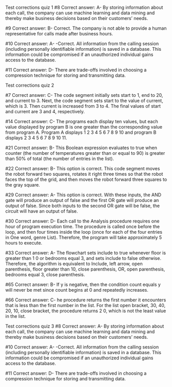 Test corrections quiz 1
#8
Correct answer: A-  By storing information about each call, the company can use machine learning and data mining and thereby make business decisions based on their customers’ needs.

#9
Correct answer: B- Correct. The company is not able to provide a human representative for calls made after business hours.

#10
Correct answer: A- -Correct. All information from the calling session (including personally identifiable information) is saved in a database. This information could be compromised if an unauthorized individual gains access to the database.

#11
Correct answer: D- There are trade-offs involved in choosing a compression technique for storing and transmitting data.

Test corrections quiz 2

#7
Correct answer: C- The code segment initially sets start to 1, end to 20, and current to 3. Next, the code segment sets start to the value of current, which is 3. Then current is increased from 3 to 4. The final values of start and current are 3 and 4, respectively.


#14
Correct answer: C- The programs each display ten values, but each value displayed by program B is one greater than the corresponding value from program A. Program A displays 1 2 3 4 5 6 7 8 9 10 and program B displays  2 3 4 5 6 7 8 9 10 11.

#21
Correct answer: B- This Boolean expression evaluates to true when counter (the number of temperatures greater than or equal to 90) is greater than 50% of total (the number of entries in the list).

#22
Correct answer: B- This option is correct. This code segment moves the robot forward two squares, rotates it right three times so that the robot faces the top of the grid, and then moves the robot forward three squares to the gray square.

#29
Correct answer: A- This option is correct. With these inputs, the AND gate will produce an output of false and the first OR gate will produce an output of false. Since both inputs to the second OR gate will be false, the circuit will have an output of false.

#30
Correct answer: D- Each call to the Analysis procedure requires one hour of program execution time. The procedure is called
once before the loop, and then four times inside the loop (once for each of the four entries in One word, genre List). Therefore, the program will take approximately 5 hours to execute.

#33
Correct answer: A- The flowchart sets include to true whenever floor is greater than 1 0 or bedrooms equal 3, and sets include to false otherwise. Therefore, the algorithm is equivalent to     Include, left arrow, open parenthesis, floor greater than 10, close parenthesis, OR, open parenthesis, bedrooms equal 3, close parenthesis.

#65
Correct answer: B- If y is negative, then the condition count equals y will never be met since count begins at 0 and repeatedly increases.

#66
Correct answer: C- he procedure returns the first number it encounters that is less than the first number in the list. For the list open bracket, 30, 40, 20, 10, close bracket, the procedure returns 2 0, which is not the least value in the list.

Test corrections quiz 3
#8
Correct answer: A-  By storing information about each call, the company can use machine learning and data mining and thereby make business decisions based on their customers’ needs.

#10
Correct answer: A- -Correct. All information from the calling session (including personally identifiable information) is saved in a database. This information could be compromised if an unauthorized individual gains access to the database.

#11
Correct answer: D- There are trade-offs involved in choosing a compression technique for storing and transmitting data.
